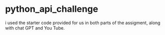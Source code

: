 # python_api_challenge
i used the starter code provided for us in both parts of the assigment, along with chat GPT and You Tube.
